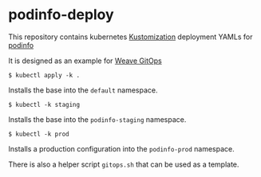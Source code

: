 # podinfo-deploy

This repository contains kubernetes [Kustomization](https://kustomize.io/) deployment YAMLs for [podinfo](https://github.com/stefanprodan/podinfo)

It is designed as an example for [Weave GitOps](https://github.com/weaveworks/weave-gitops)

```shell
$ kubectl apply -k .
```

Installs the base into the `default` namespace.

```shell
$ kubectl -k staging
```

Installs the base into the `podinfo-staging` namespace.

```shell
$ kubectl -k prod
```

Installs a production configuration into the `podinfo-prod` namespace.

There is also a helper script `gitops.sh` that can be used as a template.
